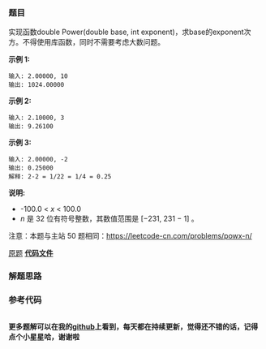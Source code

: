 ### 题目
实现函数double Power(double base, int
exponent)，求base的exponent次方。不得使用库函数，同时不需要考虑大数问题。



**示例 1:**

    
    
    输入: 2.00000, 10
    输出: 1024.00000
    

**示例  2:**

    
    
    输入: 2.10000, 3
    输出: 9.26100
    

**示例  3:**

    
    
    输入: 2.00000, -2
    输出: 0.25000
    解释: 2-2 = 1/22 = 1/4 = 0.25



**说明:**

  * -100.0 <  _x_  < 100.0
  * _n_  是 32 位有符号整数，其数值范围是 [−231, 231 − 1] 。

注意：本题与主站 50 题相同：<https://leetcode-cn.com/problems/powx-n/>

[原题](https://leetcode-cn.com/problems/shu-zhi-de-zheng-shu-ci-fang-lcof/)    **[代码文件]()**


### 解题思路




### 参考代码

```go


```




**更多题解可以在我的[github](https://github.com/LZH139/leetcode_Go)上看到，每天都在持续更新，觉得还不错的话，记得点个小星星哈，谢谢啦**
